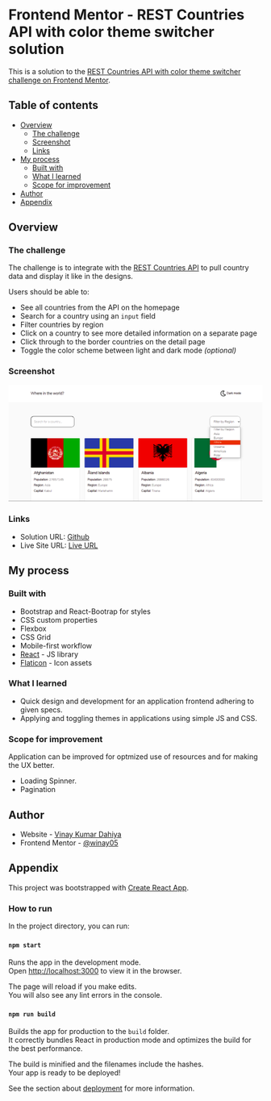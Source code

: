 # Frontend Mentor - REST Countries API with color theme switcher solution

This is a solution to the [REST Countries API with color theme switcher challenge on Frontend Mentor](https://www.frontendmentor.io/challenges/rest-countries-api-with-color-theme-switcher-5cacc469fec04111f7b848ca).

## Table of contents

- [Overview](#overview)
  - [The challenge](#the-challenge)
  - [Screenshot](#screenshot)
  - [Links](#links)
- [My process](#my-process)
  - [Built with](#built-with)
  - [What I learned](#what-i-learned)
  - [Scope for improvement](#scope-for-improvement)
- [Author](#author)
- [Appendix](#appendix)

## Overview

### The challenge

The challenge is to integrate with the [REST Countries API](https://restcountries.eu) to pull country data and display it like in the designs.

Users should be able to:

- See all countries from the API on the homepage
- Search for a country using an `input` field
- Filter countries by region
- Click on a country to see more detailed information on a separate page
- Click through to the border countries on the detail page
- Toggle the color scheme between light and dark mode _(optional)_

### Screenshot

![](./screenshot/Screenshot-desktop.png)

### Links

- Solution URL: [Github](https://github.com/winay05/rest-countries-frontend)
- Live Site URL: [Live URL](https://rest-countries-frontend.netlify.app)

## My process

### Built with

- Bootstrap and React-Bootrap for styles
- CSS custom properties
- Flexbox
- CSS Grid
- Mobile-first workflow
- [React](https://reactjs.org/) - JS library
- [Flaticon](https://www.flaticon.com/) - Icon assets

### What I learned

- Quick design and development for an application frontend adhering to given specs.
- Applying and toggling themes in applications using simple JS and CSS.

### Scope for improvement

Application can be improved for optmized use of resources and for making the UX better.

- Loading Spinner.
- Pagination

## Author

- Website - [Vinay Kumar Dahiya](https://vinaykumardahiya-portfolio.netlify.app/)
- Frontend Mentor - [@winay05](https://www.frontendmentor.io/profile/winay05)

## Appendix

This project was bootstrapped with [Create React App](https://github.com/facebook/create-react-app).

### How to run

In the project directory, you can run:

#### `npm start`

Runs the app in the development mode.\
Open [http://localhost:3000](http://localhost:3000) to view it in the browser.

The page will reload if you make edits.\
You will also see any lint errors in the console.

#### `npm run build`

Builds the app for production to the `build` folder.\
It correctly bundles React in production mode and optimizes the build for the best performance.

The build is minified and the filenames include the hashes.\
Your app is ready to be deployed!

See the section about [deployment](https://facebook.github.io/create-react-app/docs/deployment) for more information.
